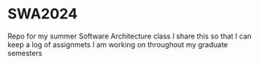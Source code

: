 # SWA2024
Repo for my summer Software Architecture class
I share this so that I can keep a log of assignmets I am working on throughout my graduate semesters

